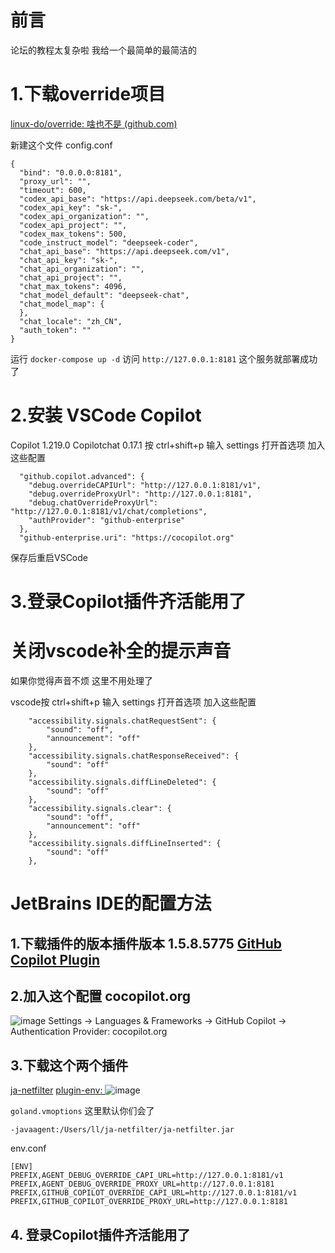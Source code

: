 # 前言
论坛的教程太复杂啦 我给一个最简单的最简洁的

# 1.下载override项目
[linux-do/override: 啥也不是 (github.com)](https://github.com/linux-do/override)

新建这个文件 config.conf 
```
{
  "bind": "0.0.0.0:8181",
  "proxy_url": "",
  "timeout": 600,
  "codex_api_base": "https://api.deepseek.com/beta/v1",
  "codex_api_key": "sk-",
  "codex_api_organization": "",
  "codex_api_project": "",
  "codex_max_tokens": 500,
  "code_instruct_model": "deepseek-coder",
  "chat_api_base": "https://api.deepseek.com/v1",
  "chat_api_key": "sk-",
  "chat_api_organization": "",
  "chat_api_project": "",
  "chat_max_tokens": 4096,
  "chat_model_default": "deepseek-chat",
  "chat_model_map": {
  },
  "chat_locale": "zh_CN",
  "auth_token": ""
}
```
运行 `docker-compose up -d`
访问 `http://127.0.0.1:8181` 这个服务就部署成功了

# 2.安装 VSCode Copilot
Copilot 1.219.0
Copilotchat 0.17.1
按 ctrl+shift+p 输入 settings 打开首选项 加入这些配置

```
  "github.copilot.advanced": {
    "debug.overrideCAPIUrl": "http://127.0.0.1:8181/v1",
    "debug.overrideProxyUrl": "http://127.0.0.1:8181",
    "debug.chatOverrideProxyUrl": "http://127.0.0.1:8181/v1/chat/completions",
    "authProvider": "github-enterprise"
  },
  "github-enterprise.uri": "https://cocopilot.org"
```

保存后重启VSCode

# 3.登录Copilot插件齐活能用了

# 关闭vscode补全的提示声音

如果你觉得声音不烦 这里不用处理了

vscode按 ctrl+shift+p 输入 settings 打开首选项 加入这些配置

```
    "accessibility.signals.chatRequestSent": {
        "sound": "off",
        "announcement": "off"
    },
    "accessibility.signals.chatResponseReceived": {
        "sound": "off"
    },
    "accessibility.signals.diffLineDeleted": {
        "sound": "off"
    },
    "accessibility.signals.clear": {
        "sound": "off",
        "announcement": "off"
    },
    "accessibility.signals.diffLineInserted": {
        "sound": "off"
    },
```

# JetBrains IDE的配置方法

## 1.下载插件的版本插件版本  1.5.8.5775 [GitHub Copilot Plugin](https://plugins.jetbrains.com/plugin/17718-github-copilot/versions/stable)

## 2.加入这个配置 cocopilot.org
![image](https://github.com/user-attachments/assets/daa5ff89-9b0b-4fe8-bd61-0fee3935a114)
Settings -> Languages & Frameworks -> GitHub Copilot -> Authentication Provider: cocopilot.org

## 3.下载这个两个插件 


[ja-netfilter](https://gitee.com/ja-netfilter/ja-netfilter)
[plugin-env: ](https://gitee.com/ja-netfilter/plugin-env/releases)
![image](https://github.com/user-attachments/assets/ed8117c5-3ef1-4312-9e0c-6abcbe428f47)

`goland.vmoptions`  这里默认你们会了
```
-javaagent:/Users/ll/ja-netfilter/ja-netfilter.jar
```


env.conf 
```
[ENV]
PREFIX,AGENT_DEBUG_OVERRIDE_CAPI_URL=http://127.0.0.1:8181/v1
PREFIX,AGENT_DEBUG_OVERRIDE_PROXY_URL=http://127.0.0.1:8181
PREFIX,GITHUB_COPILOT_OVERRIDE_CAPI_URL=http://127.0.0.1:8181/v1
PREFIX,GITHUB_COPILOT_OVERRIDE_PROXY_URL=http://127.0.0.1:8181
```
## 4. 登录Copilot插件齐活能用了

